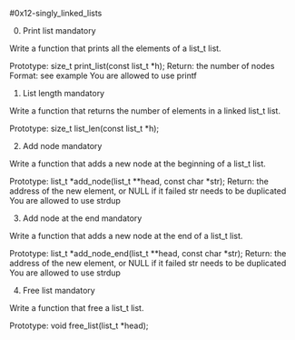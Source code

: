 #0x12-singly_linked_lists

0. Print list mandatory

Write a function that prints all the elements of a list_t list.

Prototype: size_t print_list(const list_t *h);
Return: the number of nodes
Format: see example
You are allowed to use printf

1. List length mandatory

Write a function that returns the number of elements in a linked list_t list.

Prototype: size_t list_len(const list_t *h);

2. Add node mandatory

Write a function that adds a new node at the beginning of a list_t list.

Prototype: list_t *add_node(list_t **head, const char *str);
Return: the address of the new element, or NULL if it failed
str needs to be duplicated
You are allowed to use strdup

3. Add node at the end mandatory

Write a function that adds a new node at the end of a list_t list.

Prototype: list_t *add_node_end(list_t **head, const char *str);
Return: the address of the new element, or NULL if it failed
str needs to be duplicated
You are allowed to use strdup

4. Free list mandatory

Write a function that free a list_t list.

Prototype: void free_list(list_t *head);

